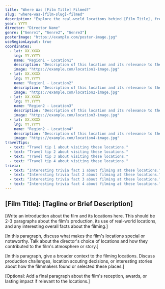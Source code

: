 ```yaml
---
title: "Where Was [Film Title] Filmed?"
slug: "where-was-[film-slug]-filmed"
description: "Explore the real-world locations behind [Film Title], from [Location 1] to [Location 2] and beyond."
year: YYYY
director: "Director Name"
genre: ["Genre1", "Genre2", "Genre3"]
posterImage: "https://example.com/poster-image.jpg"
useRegionLayout: true
coordinates:
  - lat: XX.XXXX
    lng: YY.YYYY
    name: "Region1 - Location1"
    description: "Description of this location and its relevance to the film."
    image: "https://example.com/location1-image.jpg"
  - lat: XX.XXXX
    lng: YY.YYYY
    name: "Region1 - Location2"
    description: "Description of this location and its relevance to the film."
    image: "https://example.com/location2-image.jpg"
  - lat: XX.XXXX
    lng: YY.YYYY
    name: "Region2 - Location3"
    description: "Description of this location and its relevance to the film."
    image: "https://example.com/location3-image.jpg"
  - lat: XX.XXXX
    lng: YY.YYYY
    name: "Region2 - Location4"
    description: "Description of this location and its relevance to the film."
    image: "https://example.com/location4-image.jpg"
travelTips:
  - text: "Travel tip 1 about visiting these locations."
  - text: "Travel tip 2 about visiting these locations."
  - text: "Travel tip 3 about visiting these locations."
  - text: "Travel tip 4 about visiting these locations."
trivia:
  - text: "Interesting trivia fact 1 about filming at these locations."
  - text: "Interesting trivia fact 2 about filming at these locations."
  - text: "Interesting trivia fact 3 about filming at these locations."
  - text: "Interesting trivia fact 4 about filming at these locations."
---
```


## [Film Title]: [Tagline or Brief Description]

[Write an introduction about the film and its locations here. This should be 2-3 paragraphs about the film's production, its use of real-world locations, and any interesting overall facts about the filming.]

[In this paragraph, discuss what makes the film's locations special or noteworthy. Talk about the director's choice of locations and how they contributed to the film's atmosphere or story.]

[In this paragraph, give a broader context to the filming locations. Discuss production challenges, location scouting decisions, or interesting stories about how the filmmakers found or selected these places.]

[Optional: Add a final paragraph about the film's reception, awards, or lasting impact if relevant to the locations.] 
